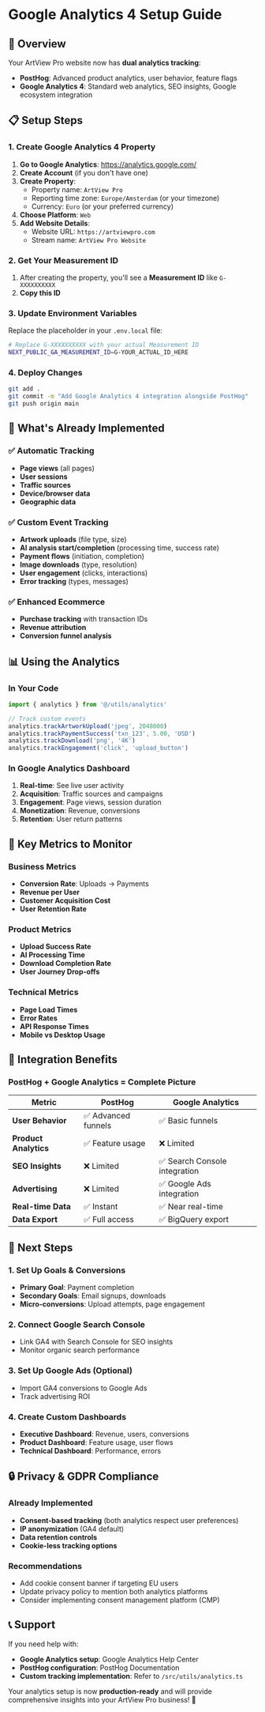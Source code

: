 # Google Analytics 4 Setup Guide

## 🎯 Overview

Your ArtView Pro website now has **dual analytics tracking**:
- **PostHog**: Advanced product analytics, user behavior, feature flags
- **Google Analytics 4**: Standard web analytics, SEO insights, Google ecosystem integration

## 📋 Setup Steps

### 1. Create Google Analytics 4 Property

1. **Go to Google Analytics**: https://analytics.google.com/
2. **Create Account** (if you don't have one)
3. **Create Property**:
   - Property name: `ArtView Pro`
   - Reporting time zone: `Europe/Amsterdam` (or your timezone)
   - Currency: `Euro` (or your preferred currency)
4. **Choose Platform**: `Web`
5. **Add Website Details**:
   - Website URL: `https://artviewpro.com`
   - Stream name: `ArtView Pro Website`

### 2. Get Your Measurement ID

1. After creating the property, you'll see a **Measurement ID** like `G-XXXXXXXXXX`
2. **Copy this ID**

### 3. Update Environment Variables

Replace the placeholder in your `.env.local` file:

```bash
# Replace G-XXXXXXXXXX with your actual Measurement ID
NEXT_PUBLIC_GA_MEASUREMENT_ID=G-YOUR_ACTUAL_ID_HERE
```

### 4. Deploy Changes

```bash
git add .
git commit -m "Add Google Analytics 4 integration alongside PostHog"
git push origin main
```

## 🔧 What's Already Implemented

### ✅ Automatic Tracking
- **Page views** (all pages)
- **User sessions**
- **Traffic sources**
- **Device/browser data**
- **Geographic data**

### ✅ Custom Event Tracking
- **Artwork uploads** (file type, size)
- **AI analysis start/completion** (processing time, success rate)
- **Payment flows** (initiation, completion)
- **Image downloads** (type, resolution)
- **User engagement** (clicks, interactions)
- **Error tracking** (types, messages)

### ✅ Enhanced Ecommerce
- **Purchase tracking** with transaction IDs
- **Revenue attribution**
- **Conversion funnel analysis**

## 📊 Using the Analytics

### In Your Code

```typescript
import { analytics } from '@/utils/analytics'

// Track custom events
analytics.trackArtworkUpload('jpeg', 2048000)
analytics.trackPaymentSuccess('txn_123', 5.00, 'USD')
analytics.trackDownload('png', '4K')
analytics.trackEngagement('click', 'upload_button')
```

### In Google Analytics Dashboard

1. **Real-time**: See live user activity
2. **Acquisition**: Traffic sources and campaigns
3. **Engagement**: Page views, session duration
4. **Monetization**: Revenue, conversions
5. **Retention**: User return patterns

## 🎯 Key Metrics to Monitor

### Business Metrics
- **Conversion Rate**: Uploads → Payments
- **Revenue per User**
- **Customer Acquisition Cost**
- **User Retention Rate**

### Product Metrics
- **Upload Success Rate**
- **AI Processing Time**
- **Download Completion Rate**
- **User Journey Drop-offs**

### Technical Metrics
- **Page Load Times**
- **Error Rates**
- **API Response Times**
- **Mobile vs Desktop Usage**

## 🔗 Integration Benefits

### PostHog + Google Analytics = Complete Picture

| Metric | PostHog | Google Analytics |
|--------|---------|------------------|
| **User Behavior** | ✅ Advanced funnels | ✅ Basic funnels |
| **Product Analytics** | ✅ Feature usage | ❌ Limited |
| **SEO Insights** | ❌ Limited | ✅ Search Console integration |
| **Advertising** | ❌ Limited | ✅ Google Ads integration |
| **Real-time Data** | ✅ Instant | ✅ Near real-time |
| **Data Export** | ✅ Full access | ✅ BigQuery export |

## 🚀 Next Steps

### 1. Set Up Goals & Conversions
- **Primary Goal**: Payment completion
- **Secondary Goals**: Email signups, downloads
- **Micro-conversions**: Upload attempts, page engagement

### 2. Connect Google Search Console
- Link GA4 with Search Console for SEO insights
- Monitor organic search performance

### 3. Set Up Google Ads (Optional)
- Import GA4 conversions to Google Ads
- Track advertising ROI

### 4. Create Custom Dashboards
- **Executive Dashboard**: Revenue, users, conversions
- **Product Dashboard**: Feature usage, user flows
- **Technical Dashboard**: Performance, errors

## 🔒 Privacy & GDPR Compliance

### Already Implemented
- **Consent-based tracking** (both analytics respect user preferences)
- **IP anonymization** (GA4 default)
- **Data retention controls**
- **Cookie-less tracking options**

### Recommendations
- Add cookie consent banner if targeting EU users
- Update privacy policy to mention both analytics platforms
- Consider implementing consent management platform (CMP)

## 📞 Support

If you need help with:
- **Google Analytics setup**: Google Analytics Help Center
- **PostHog configuration**: PostHog Documentation
- **Custom tracking implementation**: Refer to `/src/utils/analytics.ts`

Your analytics setup is now **production-ready** and will provide comprehensive insights into your ArtView Pro business! 🎉
